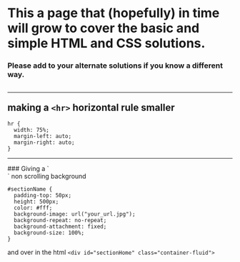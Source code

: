 # This a page that (hopefully) in time will grow to cover the basic and simple HTML and CSS solutions. 
### Please add to your alternate solutions if you know a different way.

## <hr> making a `<hr>` horizontal rule smaller
    hr {
      width: 75%;
      margin-left: auto;
      margin-right: auto;
    }
<hr>
### Giving a `<div>` non scrolling background 


    #sectionName {
      padding-top: 50px;
      height: 500px;
      color: #fff;
      background-image: url("your_url.jpg");
      background-repeat: no-repeat;
      background-attachment: fixed;
      background-size: 100%;
    }
and over in the html
    `<div id="sectionHome" class="container-fluid">`

